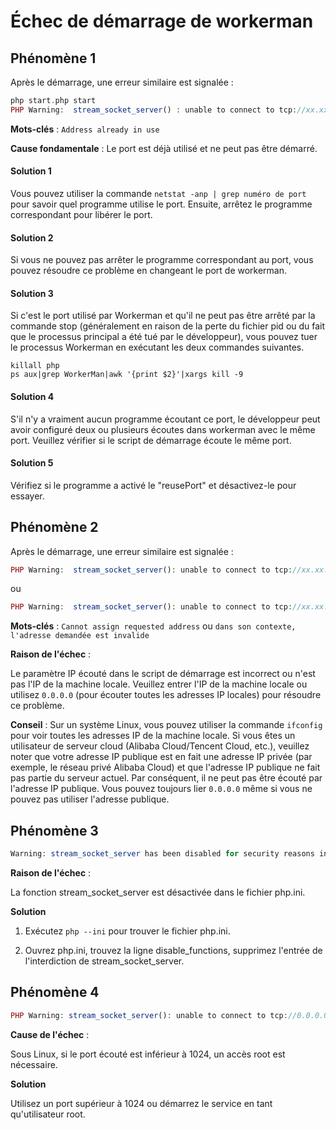 # Échec de démarrage de workerman

## Phénomène 1
Après le démarrage, une erreur similaire est signalée :
```php
php start.php start
PHP Warning:  stream_socket_server() : unable to connect to tcp://xx.xx.xx.xx:xxxx (Address already in use) in ...workerman/Worker.php on line xxxx
```
**Mots-clés** : ```Address already in use```

**Cause fondamentale** : Le port est déjà utilisé et ne peut pas être démarré.

#### Solution 1

Vous pouvez utiliser la commande ```netstat -anp | grep numéro de port``` pour savoir quel programme utilise le port.
Ensuite, arrêtez le programme correspondant pour libérer le port.

#### Solution 2
Si vous ne pouvez pas arrêter le programme correspondant au port, vous pouvez résoudre ce problème en changeant le port de workerman.

#### Solution 3
Si c'est le port utilisé par Workerman et qu'il ne peut pas être arrêté par la commande stop (généralement en raison de la perte du fichier pid ou du fait que le processus principal a été tué par le développeur), vous pouvez tuer le processus Workerman en exécutant les deux commandes suivantes.

```shell
killall php
ps aux|grep WorkerMan|awk '{print $2}'|xargs kill -9
```

#### Solution 4
S'il n'y a vraiment aucun programme écoutant ce port, le développeur peut avoir configuré deux ou plusieurs écoutes dans workerman avec le même port. Veuillez vérifier si le script de démarrage écoute le même port.

#### Solution 5
Vérifiez si le programme a activé le "reusePort" et désactivez-le pour essayer.

## Phénomène 2
Après le démarrage, une erreur similaire est signalée :
```php
PHP Warning:  stream_socket_server(): unable to connect to tcp://xx.xx.xx.xx:xxx (Cannot assign requested address) in ...workerman/Worker.php on line xxxx
```
ou
```php
PHP Warning:  stream_socket_server(): unable to connect to tcp://xx.xx.xx.xx:xxxx (dans son contexte, l'adresse demandée est invalide) in ...workerman/Worker.php on line xxxx
```
**Mots-clés** : ``Cannot assign requested address`` ou ``dans son contexte, l'adresse demandée est invalide``

**Raison de l'échec** :

Le paramètre IP écouté dans le script de démarrage est incorrect ou n'est pas l'IP de la machine locale. Veuillez entrer l'IP de la machine locale ou utilisez ```0.0.0.0``` (pour écouter toutes les adresses IP locales) pour résoudre ce problème.

**Conseil** : Sur un système Linux, vous pouvez utiliser la commande ```ifconfig``` pour voir toutes les adresses IP de la machine locale.
Si vous êtes un utilisateur de serveur cloud (Alibaba Cloud/Tencent Cloud, etc.), veuillez noter que votre adresse IP publique est en fait une adresse IP privée (par exemple, le réseau privé Alibaba Cloud) et que l'adresse IP publique ne fait pas partie du serveur actuel. Par conséquent, il ne peut pas être écouté par l'adresse IP publique. Vous pouvez toujours lier ```0.0.0.0``` même si vous ne pouvez pas utiliser l'adresse publique.

## Phénomène 3
```php
Warning: stream_socket_server has been disabled for security reasons in ...
```
**Raison de l'échec** :

La fonction stream_socket_server est désactivée dans le fichier php.ini.

**Solution**

1. Exécutez ```php --ini``` pour trouver le fichier php.ini.

2. Ouvrez php.ini, trouvez la ligne disable_functions, supprimez l'entrée de l'interdiction de stream_socket_server.

## Phénomène 4
```php
PHP Warning: stream_socket_server(): unable to connect to tcp://0.0.0.0:xxx (Permission denied)
```
**Cause de l'échec** :

Sous Linux, si le port écouté est inférieur à 1024, un accès root est nécessaire.

**Solution**

Utilisez un port supérieur à 1024 ou démarrez le service en tant qu'utilisateur root.
